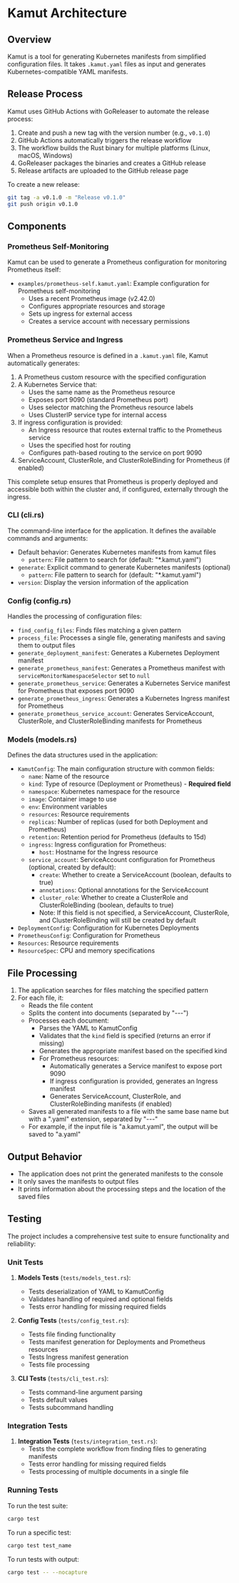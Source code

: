 # Kamut Architecture

## Overview

Kamut is a tool for generating Kubernetes manifests from simplified configuration files. It takes `.kamut.yaml` files as input and generates Kubernetes-compatible YAML manifests.

## Release Process

Kamut uses GitHub Actions with GoReleaser to automate the release process:

1. Create and push a new tag with the version number (e.g., `v0.1.0`)
2. GitHub Actions automatically triggers the release workflow
3. The workflow builds the Rust binary for multiple platforms (Linux, macOS, Windows)
4. GoReleaser packages the binaries and creates a GitHub release
5. Release artifacts are uploaded to the GitHub release page

To create a new release:
```bash
git tag -a v0.1.0 -m "Release v0.1.0"
git push origin v0.1.0
```

## Components

### Prometheus Self-Monitoring

Kamut can be used to generate a Prometheus configuration for monitoring Prometheus itself:

- `examples/prometheus-self.kamut.yaml`: Example configuration for Prometheus self-monitoring
  - Uses a recent Prometheus image (v2.42.0)
  - Configures appropriate resources and storage
  - Sets up ingress for external access
  - Creates a service account with necessary permissions

### Prometheus Service and Ingress

When a Prometheus resource is defined in a `.kamut.yaml` file, Kamut automatically generates:

1. A Prometheus custom resource with the specified configuration
2. A Kubernetes Service that:
   - Uses the same name as the Prometheus resource
   - Exposes port 9090 (standard Prometheus port)
   - Uses selector matching the Prometheus resource labels
   - Uses ClusterIP service type for internal access
3. If ingress configuration is provided:
   - An Ingress resource that routes external traffic to the Prometheus service
   - Uses the specified host for routing
   - Configures path-based routing to the service on port 9090
4. ServiceAccount, ClusterRole, and ClusterRoleBinding for Prometheus (if enabled)

This complete setup ensures that Prometheus is properly deployed and accessible both within the cluster and, if configured, externally through the ingress.

### CLI (cli.rs)

The command-line interface for the application. It defines the available commands and arguments:

- Default behavior: Generates Kubernetes manifests from kamut files
  - `pattern`: File pattern to search for (default: "*.kamut.yaml")
- `generate`: Explicit command to generate Kubernetes manifests (optional)
  - `pattern`: File pattern to search for (default: "*.kamut.yaml")
- `version`: Display the version information of the application

### Config (config.rs)

Handles the processing of configuration files:

- `find_config_files`: Finds files matching a given pattern
- `process_file`: Processes a single file, generating manifests and saving them to output files
- `generate_deployment_manifest`: Generates a Kubernetes Deployment manifest
- `generate_prometheus_manifest`: Generates a Prometheus manifest with `serviceMonitorNamespaceSelector` set to `null`
- `generate_prometheus_service`: Generates a Kubernetes Service manifest for Prometheus that exposes port 9090
- `generate_prometheus_ingress`: Generates a Kubernetes Ingress manifest for Prometheus
- `generate_prometheus_service_account`: Generates ServiceAccount, ClusterRole, and ClusterRoleBinding manifests for Prometheus

### Models (models.rs)

Defines the data structures used in the application:

- `KamutConfig`: The main configuration structure with common fields:
  - `name`: Name of the resource
  - `kind`: Type of resource (Deployment or Prometheus) - **Required field**
  - `namespace`: Kubernetes namespace for the resource
  - `image`: Container image to use
  - `env`: Environment variables
  - `resources`: Resource requirements
  - `replicas`: Number of replicas (used for both Deployment and Prometheus)
  - `retention`: Retention period for Prometheus (defaults to 15d)
  - `ingress`: Ingress configuration for Prometheus:
    - `host`: Hostname for the Ingress resource
  - `service_account`: ServiceAccount configuration for Prometheus (optional, created by default):
    - `create`: Whether to create a ServiceAccount (boolean, defaults to true)
    - `annotations`: Optional annotations for the ServiceAccount
    - `cluster_role`: Whether to create a ClusterRole and ClusterRoleBinding (boolean, defaults to true)
    - Note: If this field is not specified, a ServiceAccount, ClusterRole, and ClusterRoleBinding will still be created by default
- `DeploymentConfig`: Configuration for Kubernetes Deployments
- `PrometheusConfig`: Configuration for Prometheus
- `Resources`: Resource requirements
- `ResourceSpec`: CPU and memory specifications

## File Processing

1. The application searches for files matching the specified pattern
2. For each file, it:
   - Reads the file content
   - Splits the content into documents (separated by "---")
   - Processes each document:
     - Parses the YAML to KamutConfig
     - Validates that the `kind` field is specified (returns an error if missing)
     - Generates the appropriate manifest based on the specified kind
     - For Prometheus resources:
       - Automatically generates a Service manifest to expose port 9090
       - If ingress configuration is provided, generates an Ingress manifest
       - Generates ServiceAccount, ClusterRole, and ClusterRoleBinding manifests (if enabled)
   - Saves all generated manifests to a file with the same base name but with a ".yaml" extension, separated by "---"
   - For example, if the input file is "a.kamut.yaml", the output will be saved to "a.yaml"

## Output Behavior

- The application does not print the generated manifests to the console
- It only saves the manifests to output files
- It prints information about the processing steps and the location of the saved files

## Testing

The project includes a comprehensive test suite to ensure functionality and reliability:

### Unit Tests

1. **Models Tests** (`tests/models_test.rs`):
   - Tests deserialization of YAML to KamutConfig
   - Validates handling of required and optional fields
   - Tests error handling for missing required fields

2. **Config Tests** (`tests/config_test.rs`):
   - Tests file finding functionality
   - Tests manifest generation for Deployments and Prometheus resources
   - Tests Ingress manifest generation
   - Tests file processing

3. **CLI Tests** (`tests/cli_test.rs`):
   - Tests command-line argument parsing
   - Tests default values
   - Tests subcommand handling

### Integration Tests

1. **Integration Tests** (`tests/integration_test.rs`):
   - Tests the complete workflow from finding files to generating manifests
   - Tests error handling for missing required fields
   - Tests processing of multiple documents in a single file

### Running Tests

To run the test suite:
```bash
cargo test
```

To run a specific test:
```bash
cargo test test_name
```

To run tests with output:
```bash
cargo test -- --nocapture
```

